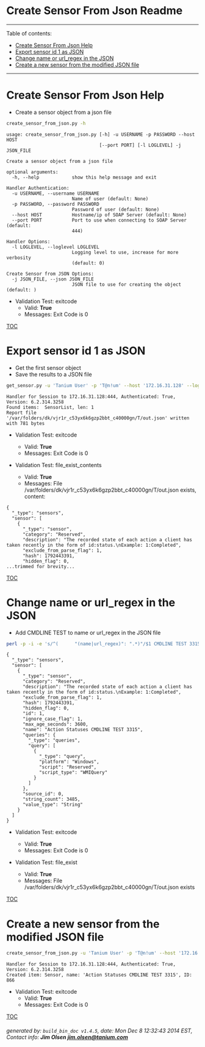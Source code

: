 Create Sensor From Json Readme
===========================

---------------------------
<a name='toc'>Table of contents:</a>

  * [Create Sensor From Json Help](#user-content-create-sensor-from-json-help)
  * [Export sensor id 1 as JSON](#user-content-export-sensor-id-1-as-json)
  * [Change name or url_regex in the JSON](#user-content-change-name-or-url_regex-in-the-json)
  * [Create a new sensor from the modified JSON file](#user-content-create-a-new-sensor-from-the-modified-json-file)

---------------------------

# Create Sensor From Json Help

  * Create a sensor object from a json file

```bash
create_sensor_from_json.py -h
```

```
usage: create_sensor_from_json.py [-h] -u USERNAME -p PASSWORD --host HOST
                                  [--port PORT] [-l LOGLEVEL] -j JSON_FILE

Create a sensor object from a json file

optional arguments:
  -h, --help            show this help message and exit

Handler Authentication:
  -u USERNAME, --username USERNAME
                        Name of user (default: None)
  -p PASSWORD, --password PASSWORD
                        Password of user (default: None)
  --host HOST           Hostname/ip of SOAP Server (default: None)
  --port PORT           Port to use when connecting to SOAP Server (default:
                        444)

Handler Options:
  -l LOGLEVEL, --loglevel LOGLEVEL
                        Logging level to use, increase for more verbosity
                        (default: 0)

Create Sensor from JSON Options:
  -j JSON_FILE, --json JSON_FILE
                        JSON file to use for creating the object (default: )
```

  * Validation Test: exitcode
    * Valid: **True**
    * Messages: Exit Code is 0



[TOC](#user-content-toc)


# Export sensor id 1 as JSON

  * Get the first sensor object
  * Save the results to a JSON file

```bash
get_sensor.py -u 'Tanium User' -p 'T@n!um' --host '172.16.31.128' --loglevel 1 --id 1 --file "/var/folders/dk/vjr1r_c53yx6k6gzp2bbt_c40000gn/T/out.json" json
```

```
Handler for Session to 172.16.31.128:444, Authenticated: True, Version: 6.2.314.3258
Found items:  SensorList, len: 1
Report file '/var/folders/dk/vjr1r_c53yx6k6gzp2bbt_c40000gn/T/out.json' written with 781 bytes
```

  * Validation Test: exitcode
    * Valid: **True**
    * Messages: Exit Code is 0

  * Validation Test: file_exist_contents
    * Valid: **True**
    * Messages: File /var/folders/dk/vjr1r_c53yx6k6gzp2bbt_c40000gn/T/out.json exists, content:

```
{
  "_type": "sensors", 
  "sensor": [
    {
      "_type": "sensor", 
      "category": "Reserved", 
      "description": "The recorded state of each action a client has taken recently in the form of id:status.\nExample: 1:Completed", 
      "exclude_from_parse_flag": 1, 
      "hash": 1792443391, 
      "hidden_flag": 0, 
...trimmed for brevity...
```



[TOC](#user-content-toc)


# Change name or url_regex in the JSON

  * Add CMDLINE TEST to name or url_regex in the JSON file

```bash
perl -p -i -e 's/^(      "(name|url_regex)": ".*)"/$1 CMDLINE TEST 3315"/gm' /var/folders/dk/vjr1r_c53yx6k6gzp2bbt_c40000gn/T/out.json && cat /var/folders/dk/vjr1r_c53yx6k6gzp2bbt_c40000gn/T/out.json
```

```
{
  "_type": "sensors", 
  "sensor": [
    {
      "_type": "sensor", 
      "category": "Reserved", 
      "description": "The recorded state of each action a client has taken recently in the form of id:status.\nExample: 1:Completed", 
      "exclude_from_parse_flag": 1, 
      "hash": 1792443391, 
      "hidden_flag": 0, 
      "id": 1, 
      "ignore_case_flag": 1, 
      "max_age_seconds": 3600, 
      "name": "Action Statuses CMDLINE TEST 3315", 
      "queries": {
        "_type": "queries", 
        "query": [
          {
            "_type": "query", 
            "platform": "Windows", 
            "script": "Reserved", 
            "script_type": "WMIQuery"
          }
        ]
      }, 
      "source_id": 0, 
      "string_count": 3485, 
      "value_type": "String"
    }
  ]
}
```

  * Validation Test: exitcode
    * Valid: **True**
    * Messages: Exit Code is 0

  * Validation Test: file_exist
    * Valid: **True**
    * Messages: File /var/folders/dk/vjr1r_c53yx6k6gzp2bbt_c40000gn/T/out.json exists



[TOC](#user-content-toc)


# Create a new sensor from the modified JSON file

```bash
create_sensor_from_json.py -u 'Tanium User' -p 'T@n!um' --host '172.16.31.128' --loglevel 1 -j "/var/folders/dk/vjr1r_c53yx6k6gzp2bbt_c40000gn/T/out.json"
```

```
Handler for Session to 172.16.31.128:444, Authenticated: True, Version: 6.2.314.3258
Created item: Sensor, name: 'Action Statuses CMDLINE TEST 3315', ID: 866
```

  * Validation Test: exitcode
    * Valid: **True**
    * Messages: Exit Code is 0



[TOC](#user-content-toc)


###### generated by: `build_bin_doc v1.4.5`, date: Mon Dec  8 12:32:43 2014 EST, Contact info: **Jim Olsen <jim.olsen@tanium.com>**
